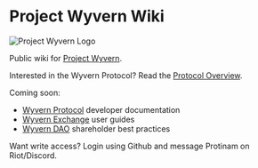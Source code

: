 # Project Wyvern Wiki

![Project Wyvern Logo](https://media.githubusercontent.com/media/ProjectWyvern/wyvern-branding/master/logo/logo-square-red-transparent-200x200.png?raw=true "Project Wyvern Logo")

Public wiki for [Project Wyvern](https://projectwyvern.com).

Interested in the Wyvern Protocol? Read the [Protocol Overview](/protocol-overview).

Coming soon:

* [Wyvern Protocol](https://github.com/projectwyvern/wyvern-ethereum) developer documentation
* [Wyvern Exchange](https://exchange.projectwyvern.com) user guides
* [Wyvern DAO](https://dao.projectwyvern.com) shareholder best practices

Want write access? Login using Github and message Protinam on Riot/Discord.